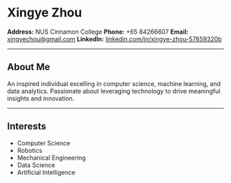 # Xingye Zhou

**Address:** NUS Cinnamon College
**Phone:** +65 84266607
**Email:** [xingyechou@gmail.com](mailto:xingyechou@gmail.com)
**LinkedIn:** [linkedin.com/in/xingye-zhou-57859320b](https://linkedin.com/in/xingye-zhou-57859320b)

---

## About Me
An inspired individual excelling in computer science, machine learning, and data analytics. Passionate about leveraging technology to drive meaningful insights and innovation.

---

## Interests

* Computer Science
* Robotics
* Mechanical Engineering
* Data Science
* Artificial Intelligence
